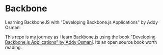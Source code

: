 # Backbone
Learning BackboneJS with "Developing Backbone.js Applications" by Addy Osmani

This repo is my journey as I learn Backbone.js using the book ["Developing Backbone.js Applications" by Addy Osmani](https://addyosmani.com/backbone-fundamentals/). Its an open source book worth reading.
